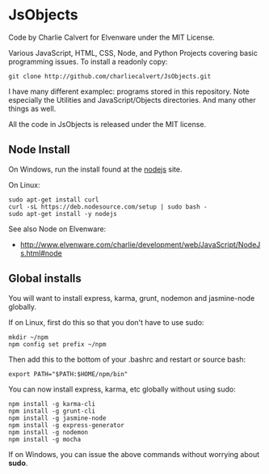JsObjects
========

Code by Charlie Calvert for Elvenware under the MIT License.

Various JavaScript, HTML, CSS, Node, and Python Projects covering 
basic programming issues. To install a readonly copy:

    git clone http://github.com/charliecalvert/JsObjects.git

I have many different examplec: programs stored in this 
repository. Note especially the Utilities and JavaScript/Objects
directories. And many other things as well.

All the code in JsObjects is released under the MIT license. 

## Node Install

On Windows, run the install found at the [nodejs](https://nodejs.org/) site.

On Linux:

    sudo apt-get install curl
    curl -sL https://deb.nodesource.com/setup | sudo bash -
    sudo apt-get install -y nodejs

See also Node on Elvenware:

- <http://www.elvenware.com/charlie/development/web/JavaScript/NodeJs.html#node>


## Global installs

You will want to install express, karma, grunt, nodemon and jasmine-node globally.

If on Linux, first do this so that you don't have to use sudo:

    mkdir ~/npm
    npm config set prefix ~/npm

Then add this to the bottom of your .bashrc and restart or source bash:

    export PATH="$PATH:$HOME/npm/bin"

You can now install express, karma, etc globally without using sudo:

    npm install -g karma-cli
    npm install -g grunt-cli
    npm install -g jasmine-node
    npm install -g express-generator
    npm install -g nodemon
    npm install -g mocha

If on Windows, you can issue the above commands without worrying about
**sudo**. 
